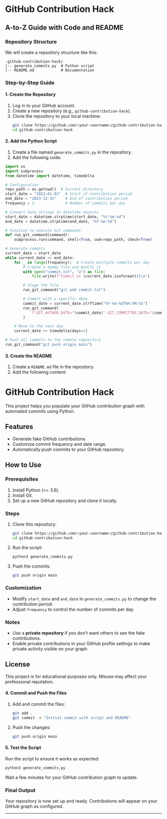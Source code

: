 # GitHub Contribution Hack

## A-to-Z Guide with Code and README

### Repository Structure
We will create a repository structure like this:

```
.github-contribution-hack/
|-- generate_commits.py  # Python script
|-- README.md            # Documentation
```

### Step-by-Step Guide

#### 1. Create the Repository
1. Log in to your GitHub account.
2. Create a new repository (e.g., `github-contribution-hack`).
3. Clone the repository to your local machine:
   ```bash
   git clone https://github.com/<your-username>/github-contribution-hack.git
   cd github-contribution-hack
   ```

#### 2. Add the Python Script

1. Create a file named `generate_commits.py` in the repository.
2. Add the following code:

```python
import os
import subprocess
from datetime import datetime, timedelta

# Configuration
repo_path = os.getcwd()  # Current directory
start_date = "2023-01-01"  # Start of contribution period
end_date = "2023-12-31"    # End of contribution period
frequency = 3              # Number of commits per day

# Convert date strings to datetime objects
start_date = datetime.strptime(start_date, "%Y-%m-%d")
end_date = datetime.strptime(end_date, "%Y-%m-%d")

# Function to execute Git commands
def run_git_command(command):
    subprocess.run(command, shell=True, cwd=repo_path, check=True)

# Generate commits
current_date = start_date
while current_date <= end_date:
    for _ in range(frequency):  # Create multiple commits per day
        # Create a dummy file and modify it
        with open("commit.txt", "a") as file:
            file.write(f"Commit on {current_date.isoformat()}\n")

        # Stage the file
        run_git_command("git add commit.txt")

        # Commit with a specific date
        commit_date = current_date.strftime("%Y-%m-%dT%H:%M:%S")
        run_git_command(
            f'GIT_AUTHOR_DATE="{commit_date}" GIT_COMMITTER_DATE="{commit_date}" git commit -m "Commit on {current_date}"'
        )

    # Move to the next day
    current_date += timedelta(days=1)

# Push all commits to the remote repository
run_git_command("git push origin main")
```

#### 3. Create the README

1. Create a `README.md` file in the repository.
2. Add the following content:


# GitHub Contribution Hack

This project helps you populate your GitHub contribution graph with automated commits using Python.

## Features
- Generate fake GitHub contributions.
- Customize commit frequency and date range.
- Automatically push commits to your GitHub repository.

## How to Use

### Prerequisites
1. Install Python (>= 3.6).
2. Install Git.
3. Set up a new GitHub repository and clone it locally.

### Steps
1. Clone this repository:
   ```bash
   git clone https://github.com/<your-username>/github-contribution-hack.git
   cd github-contribution-hack
   ```

2. Run the script:
   ```bash
   python3 generate_commits.py
   ```

3. Push the commits:
   ```bash
   git push origin main
   ```

### Customization
- Modify `start_date` and `end_date` in `generate_commits.py` to change the contribution period.
- Adjust `frequency` to control the number of commits per day.

### Notes
- Use a **private repository** if you don’t want others to see the fake contributions.
- Enable private contributions in your GitHub profile settings to make private activity visible on your graph.

## License
This project is for educational purposes only. Misuse may affect your professional reputation.

#### 4. Commit and Push the Files

1. Add and commit the files:
   ```bash
   git add .
   git commit -m "Initial commit with script and README"
   ```
2. Push the changes:
   ```bash
   git push origin main
   ```

#### 5. Test the Script

Run the script to ensure it works as expected:
```bash
python3 generate_commits.py
```

Wait a few minutes for your GitHub contribution graph to update.

### Final Output
Your repository is now set up and ready. Contributions will appear on your GitHub graph as configured.

---

